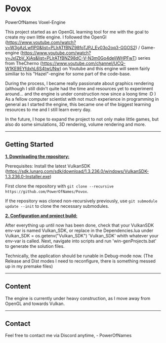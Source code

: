 # Povox
PowerOfNames Voxel-Engine

This project started as an OpenGL learning tool for me with the goal to create my own little engine.
I followed the OpenGl (https://www.youtube.com/watch?v=W3gAzLwfIP0&list=PLlrATfBNZ98foTJPJ_Ev03o2oq3-GGOS2) / Game-engine (https://www.youtube.com/watch?v=JxIZbV_XjAs&list=PLlrATfBNZ98dC-V-N3m0Go4deliWHPFwT) series from TheCherno (https://www.youtube.com/channel/UCQ-W1KE9EYfdxhL6S4twUNw) on Youtube and this engine will seem fairly similiar to his "Hazel"-engine for some part of the code-base.

During the process, I became really passionate about graphics rendering (although I still didn't quite had the time and resources yet to experiment around... and the engine is under construction now since a loong time :D )
As a fellow computer scientist with not much experience in programming in general as I started the engine, this became one of the biggest learning resources to me and I still learn every day.

In the future, I hope to expand the project to not only make little games, but also do some simulations, 3D rendering, volume rendering and more.



***

## Getting Started

<ins>**1. Downloading the repository:**</ins>

Prerequisites: Install the latest VulkanSDK (https://sdk.lunarg.com/sdk/download/1.3.236.0/windows/VulkanSDK-1.3.236.0-Installer.exe)

First clone the repository with `git clone --recursive https://github.com/PowerOfNames/Povox`.

If the repository was cloned non-recursively previously, use `git submodule update --init` to clone the necessary submodules.

<ins>**2. Configuration and project build:**</ins>

After everything up until now has been done, check that your VulkanSDK env-var is named Vulkan_SDK, or replace in the Dependencies.lua under Vulkan_SDK = os.getenv("Vulkan_SDK") 'Vulkan_SDK' whith whatever your env-var is called.
Next, navigate into scripts and run 'win-genProjects.bat' to generate the solution files.

Technically, the application should be runable in Debug-mode now. (The Release and Dist modes I need to reconfigure, there is something messed up in my premake files)

***

## Content

The engine is currently under heavy construction, as I move away from OpenGL and towards Vulkan. 



***

## Contact

Feel free to contact me via Discord anytime, - PowerOfNames